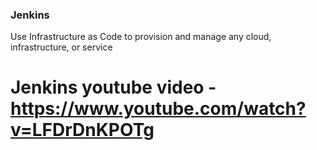 ### Jenkins
Use Infrastructure as Code to provision and manage any cloud, infrastructure, or service
# Jenkins youtube video - https://www.youtube.com/watch?v=LFDrDnKPOTg
